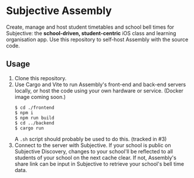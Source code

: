 # Subjective Assembly
Create, manage and host student timetables and school bell times for Subjective: the **school-driven, student-centric** iOS class and learning organisation app.
Use this repository to self-host Assembly with the source code.

## Usage
1. Clone this repository.
2. Use Cargo and Vite to run Assembly's front-end and back-end servers locally, or host the code using your own hardware or service. (Docker image coming soon.)
    ``` 
    $ cd ./frontend
    $ npm i
    $ npm run build
    $ cd ../backend
    $ cargo run
    ```
    A `.sh` script should probably be used to do this. (tracked in #3)
3. Connect to the server with Subjective.
    If your school is public on Subjective Discovery, changes to your school'll be reflected to all students of your school on the next cache clear.
    If not, Assembly's share link can be input in Subjective to retrieve your school's bell time data.
